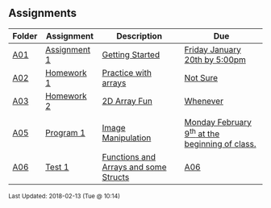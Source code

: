 ## Assignments
| Folder | Assignment | Description | Due|
 | ------------|------------|------------|------------|
 | [A01](https://github.com/rugbyprof/1063-Data-Structures/tree/master/Assignments/A01) | [ Assignment 1 ](https://github.com/rugbyprof/1063-Data-Structures/tree/master/Assignments/A01) | [ Getting Started](https://github.com/rugbyprof/1063-Data-Structures/tree/master/Assignments/A01) | [Friday January 20th by 5:00pm](https://github.com/rugbyprof/1063-Data-Structures/tree/master/Assignments/A01) |
 | [A02](https://github.com/rugbyprof/1063-Data-Structures/tree/master/Assignments/A02) | [ Homework 1 ](https://github.com/rugbyprof/1063-Data-Structures/tree/master/Assignments/A02) | [ Practice with arrays](https://github.com/rugbyprof/1063-Data-Structures/tree/master/Assignments/A02) | [Not Sure](https://github.com/rugbyprof/1063-Data-Structures/tree/master/Assignments/A02) |
 | [A03](https://github.com/rugbyprof/1063-Data-Structures/tree/master/Assignments/A03) | [ Homework 2 ](https://github.com/rugbyprof/1063-Data-Structures/tree/master/Assignments/A03) | [ 2D Array Fun](https://github.com/rugbyprof/1063-Data-Structures/tree/master/Assignments/A03) | [Whenever](https://github.com/rugbyprof/1063-Data-Structures/tree/master/Assignments/A03) |
 |  |
 | [A05](https://github.com/rugbyprof/1063-Data-Structures/tree/master/Assignments/A05) | [ Program 1 ](https://github.com/rugbyprof/1063-Data-Structures/tree/master/Assignments/A05) | [ Image Manipulation](https://github.com/rugbyprof/1063-Data-Structures/tree/master/Assignments/A05) | [Monday February 9<sup>th</sup> at the beginning of class.](https://github.com/rugbyprof/1063-Data-Structures/tree/master/Assignments/A05) |
 | [A06](https://github.com/rugbyprof/1063-Data-Structures/tree/master/Assignments/A06) | [ Test 1 ](https://github.com/rugbyprof/1063-Data-Structures/tree/master/Assignments/A06) | [ Functions and Arrays and some Structs](https://github.com/rugbyprof/1063-Data-Structures/tree/master/Assignments/A06) | [A06](https://github.com/rugbyprof/1063-Data-Structures/tree/master/Assignments/A06) | [ Arrays](https://github.com/rugbyprof/1063-Data-Structures/tree/master/Assignments/A06) | [A06](https://github.com/rugbyprof/1063-Data-Structures/tree/master/Assignments/A06) | [ Functions using Arrays :)](https://github.com/rugbyprof/1063-Data-Structures/tree/master/Assignments/A06) |

<sup>Last Updated: 2018-02-13 (Tue @ 10:14)</sup>